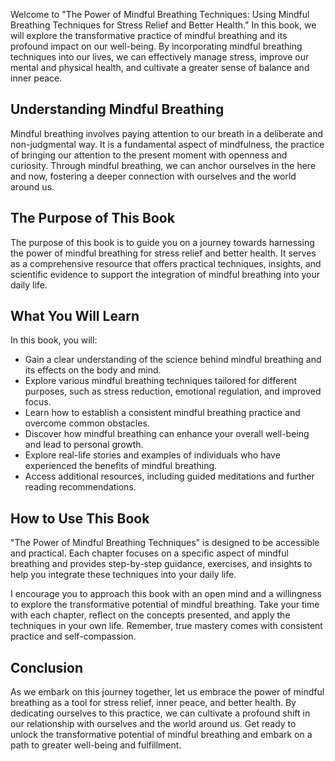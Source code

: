 
Welcome to "The Power of Mindful Breathing Techniques: Using Mindful Breathing Techniques for Stress Relief and Better Health." In this book, we will explore the transformative practice of mindful breathing and its profound impact on our well-being. By incorporating mindful breathing techniques into our lives, we can effectively manage stress, improve our mental and physical health, and cultivate a greater sense of balance and inner peace.

Understanding Mindful Breathing
-------------------------------

Mindful breathing involves paying attention to our breath in a deliberate and non-judgmental way. It is a fundamental aspect of mindfulness, the practice of bringing our attention to the present moment with openness and curiosity. Through mindful breathing, we can anchor ourselves in the here and now, fostering a deeper connection with ourselves and the world around us.

The Purpose of This Book
------------------------

The purpose of this book is to guide you on a journey towards harnessing the power of mindful breathing for stress relief and better health. It serves as a comprehensive resource that offers practical techniques, insights, and scientific evidence to support the integration of mindful breathing into your daily life.

What You Will Learn
-------------------

In this book, you will:

* Gain a clear understanding of the science behind mindful breathing and its effects on the body and mind.
* Explore various mindful breathing techniques tailored for different purposes, such as stress reduction, emotional regulation, and improved focus.
* Learn how to establish a consistent mindful breathing practice and overcome common obstacles.
* Discover how mindful breathing can enhance your overall well-being and lead to personal growth.
* Explore real-life stories and examples of individuals who have experienced the benefits of mindful breathing.
* Access additional resources, including guided meditations and further reading recommendations.

How to Use This Book
--------------------

"The Power of Mindful Breathing Techniques" is designed to be accessible and practical. Each chapter focuses on a specific aspect of mindful breathing and provides step-by-step guidance, exercises, and insights to help you integrate these techniques into your daily life.

I encourage you to approach this book with an open mind and a willingness to explore the transformative potential of mindful breathing. Take your time with each chapter, reflect on the concepts presented, and apply the techniques in your own life. Remember, true mastery comes with consistent practice and self-compassion.

Conclusion
----------

As we embark on this journey together, let us embrace the power of mindful breathing as a tool for stress relief, inner peace, and better health. By dedicating ourselves to this practice, we can cultivate a profound shift in our relationship with ourselves and the world around us. Get ready to unlock the transformative potential of mindful breathing and embark on a path to greater well-being and fulfillment.
